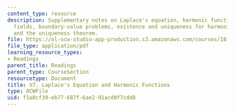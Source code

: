```yaml
---
content_type: resource
description: Supplementary notes on Laplace's equation, harmonic functions, vector
  fields, boundary-value problems, existence and uniqueness for harmonic functions,
  and the uniqueness theorem.
file: https://ol-ocw-studio-app-production.s3.amazonaws.com/courses/18-02-multivariable-calculus-fall-2007/f1a0cf39eb77687f6ae291acd0f7cdd8_laplace_eqn.pdf
file_type: application/pdf
learning_resource_types:
- Readings
parent_title: Readings
parent_type: CourseSection
resourcetype: Document
title: V7. Laplace's Equation and Harmonic Functions
type: OCWFile
uid: f1a0cf39-eb77-687f-6ae2-91acd0f7cdd8
---
```

